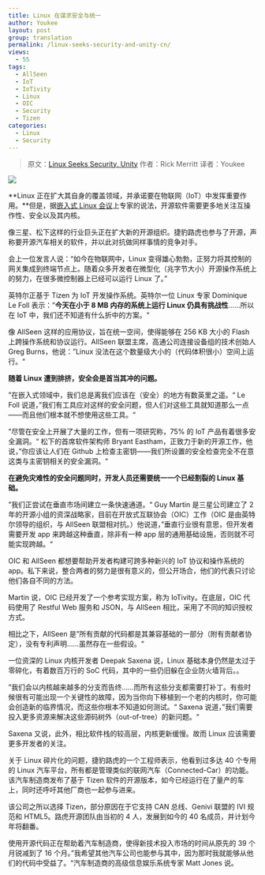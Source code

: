 ```yaml
---
title: Linux 在谋求安全与统一
author: Youkee
layout: post
group: translation
permalink: /linux-seeks-security-and-unity-cn/
views:
  - 55
tags:
  - AllSeen
  - IoT
  - IoTivity
  - Linux
  - OIC
  - Security
  - Tizen
categories:
  - Linux
  - Security
---
```


> 原文：[Linux Seeks Security, Unity][1]
> 作者：Rick Merritt
> 译者：Youkee

![][3]

**Linux 正在扩大其自身的覆盖领域，并承诺要在物联网（IoT）中发挥重要作用。**但是，据[嵌入式 Linux 会议][4]上专家的说法，开源软件需要更多地关注互操作性、安全以及其内核。

像三星、松下这样的行业巨头正在扩大新的开源组织。捷豹路虎也参与了开源，声称要开源汽车相关的软件，并以此对抗做同样事情的竞争对手。

会上一位发言人说：“如今在物联网中，Linux 变得雄心勃勃，正努力将其控制的网关集成到终端节点上。随着众多开发者在微型化（兆字节大小）开源操作系统上的努力，在很多微控制器上已经可以运行 Linux 了。”

英特尔正基于 Tizen 为 IoT 开发操作系统。英特尔一位 Linux 专家 Dominique Le Foll 表示：”**今天在小于 8 MB 内存的系统上运行 Linux 仍具有挑战性**……所以在 IoT 中，我们还不知道有什么折中的方案。“

像 AllSeen 这样的应用协议，旨在统一空间，使得能够在 256 KB 大小的 Flash 上跨操作系统和协议运行。AllSeen 联盟主席，高通公司连接设备组的技术创始人 Greg Burns，他说：”Linux 没法在这个数量级大小的（代码体积很小）空间上运行。“

**随着 Linux 遭到排挤，安全会是首当其冲的问题。**

”在嵌入式领域中，我们总是离我们应该在（安全）的地方有数英里之遥。“ Le Foll 说道，”我们有工具应对这样的安全问题，但人们对这些工具就知道那么一点——而且他们根本就不想使用这些工具。“

”尽管在安全上开展了大量的工作，但有一项研究称，75% 的 IoT 产品有着很多安全漏洞。“ 松下的首席软件架构师 Bryant Eastham，正致力于新的开源工作，他说，”你应该让人们在 Github 上检查主密钥——我们所设置的安全检查完全不在意这类与主密钥相关的安全漏洞。“

**在避免灾难性的安全问题同时，开发人员还需要统一一个已经割裂的 Linux 基础。**

”我们正尝试在垂直市场间建立一条快速通道。“ Guy Martin 是三星公司建立了 2 年的开源小组的资深战略家，目前在开放式互联协会（OIC）工作（OIC 是由英特尔领导的组织，与 AllSeen 联盟相对抗。）他说道，”垂直行业很有意思，但开发者需要开发 app 来跨越这种垂直，除非有一种 app 层的通用基础设施，否则就不可能实现跨越。“

OIC 和 AllSeen 都想要帮助开发者构建可跨多种新兴的 IoT 协议和操作系统的 app。私下来说，整合两者的努力是很有意义的，但公开场合，他们的代表只讨论他们各自不同的方法。

Martin 说，OIC 已经开发了一个参考实现方案，称为 IoTivity。在底层，OIC 代码使用了 Restful Web 服务和 JSON，与 AllSeen 相比，采用了不同的知识授权方式。

相比之下，AllSeen 是”所有贡献的代码都是其兼容基础的一部分（附有贡献者协定），没有专利声明……虽然存在一些假设。“

一位资深的 Linux 内核开发者 Deepak Saxena 说，Linux 基础本身仍然是太过于零碎化，有着数百万行的 SoC 代码，其中的一些仍旧躲在企业防火墙背后。。

”我们会以内核越来越多的分支而告终……而所有这些分支都需要打补丁。有些时候很有可能出现一个关键性的故障，因为当你向下移植到一个老的内核时，你可能会创造新的临界情况，而这些你根本不知道如何测试。“ Saxena 说道，”我们需要投入更多资源来解决这些源码树外（out-of-tree）的新问题。“

Saxena 又说，此外，相比软件栈的较高层，内核更新缓慢。故而 Linux 应该需要更多开发者的关注。

关于 Linux 碎片化的问题，捷豹路虎的一个工程师表示，他看到过多达 40 个专用的 Linux 汽车平台，所有都是管理类似的联网汽车（Connected-Car）的功能。该汽车制造商发布了基于 Tizen 软件的开源版本，如今已经运行在了量产的车上，同时还呼吁其他厂商也一起参与进来。

该公司之所以选择 Tizen，部分原因在于它支持 CAN 总线、Genivi 联盟的 IVI 规范和 HTML5。路虎开源团队由当初的 4 人，发展到如今的 40 名成员，并计划今年将翻番。

使用开源代码正在帮助着汽车制造商，使得新技术投入市场的时间从原先的 39 个月锐减到了 16 个月。”我希望其他汽车公司也能参与其中，因为那时我就能够从他们的代码中受益了。“汽车制造商的高级信息娱乐系统专家 Matt Jones 说。





 [1]: http://www.eetimes.com/document.asp?doc_id=1326150&
 [2]: http://tinylab.org
 [3]: http://tr1.cbsistatic.com/hub/i/r/2014/01/16/839a17b3-87bc-4721-b07a-3cccf4a510fa/resize/620x485/70bd77328725f02c47303d607cbaa0d3/linux.security.11614.jpg
 [4]: http://events.linuxfoundation.org/events/embedded-linux-conference
